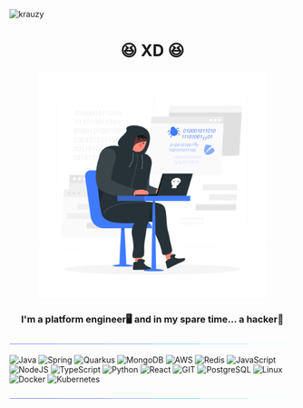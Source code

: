 <p align="left"> <img src="https://komarev.com/ghpvc/?username=krauzy&label=Profile%20views&color=417BFE&style=for-the-badge" alt="krauzy" /> </p>

<h1 align="center">😆 XD 😆</h1>
<p align="center"><img width="400" src="https://github.com/Krauzy/Krauzy/blob/main/8320174_3892343.svg" /></p>
<h3 align="center">I'm a platform engineer🖥️ and in my spare time... a hacker👾</h3>

<img src="https://github.com/Krauzy/Krauzy/blob/main/115834477-dbab4500-a447-11eb-908a-139a6edaec5c.gif" />

![Java](https://img.shields.io/badge/java-%23ED8B00.svg?style=for-the-badge&logo=coffeescript&logoColor=white) 
![Spring](https://img.shields.io/badge/spring-%236DB33F.svg?style=for-the-badge&logo=spring&logoColor=white) 
![Quarkus](https://img.shields.io/badge/quarkus-%234695EB.svg?style=for-the-badge&logo=quarkus&logoColor=white) 
![MongoDB](https://img.shields.io/badge/mongo-%2347A248.svg?style=for-the-badge&logo=mongodb&logoColor=white) 
![AWS](https://img.shields.io/badge/aws-%23232F3E.svg?style=for-the-badge&logo=amazonwebservices&logoColor=white) 
![Redis](https://img.shields.io/badge/redis-%23FF4438.svg?style=for-the-badge&logo=redis&logoColor=white) 
![JavaScript](https://img.shields.io/badge/javascript-%23F7DF1E.svg?style=for-the-badge&logo=javascript&logoColor=black)
![NodeJS](https://img.shields.io/badge/node-%235FA04E.svg?style=for-the-badge&logo=nodedotjs&logoColor=white) 
![TypeScript](https://img.shields.io/badge/typescript-%233178C6.svg?style=for-the-badge&logo=typescript&logoColor=white) 
![Python](https://img.shields.io/badge/python-%233776AB.svg?style=for-the-badge&logo=python&logoColor=white)
![React](https://img.shields.io/badge/react-%2361DAFB.svg?style=for-the-badge&logo=react&logoColor=black)
![GIT](https://img.shields.io/badge/git-%23F05032.svg?style=for-the-badge&logo=git&logoColor=white)
![PostgreSQL](https://img.shields.io/badge/postgresql-%234169E1.svg?style=for-the-badge&logo=postgresql&logoColor=white)
![Linux](https://img.shields.io/badge/linux-%23FCC624.svg?style=for-the-badge&logo=linux&logoColor=black)
![Docker](https://img.shields.io/badge/docker-%232496ED.svg?style=for-the-badge&logo=docker&logoColor=white)
![Kubernetes](https://img.shields.io/badge/kubernetes-%23326CE5.svg?style=for-the-badge&logo=kubernetes&logoColor=white)

<img src="https://github.com/Krauzy/Krauzy/blob/main/115834477-dbab4500-a447-11eb-908a-139a6edaec5c.gif" />

<!--
<p align="center">
<img src="https://github-readme-stats.vercel.app/api?username=krauzy&show_icons=true&theme=tokyonight&hide_border=true&locale=en" alt="krauzy" width="400"/>
<img src="https://github-readme-stats.vercel.app/api/top-langs?username=krauzy&show_icons=true&theme=tokyonight&hide_border=true&locale=en&layout=compact" alt="krauzy" width=335"/>
<img src="https://github-readme-stats.vercel.app/api/wakatime?username=Krauzy&theme=tokyonight&hide_border=true&layout=compact" alt="krauzy" width=450"/>
-->
</p>


